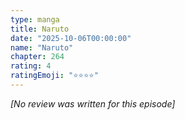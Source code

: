 ```yaml
---
type: manga
title: Naruto
date: "2025-10-06T00:00:00"
name: "Naruto"
chapter: 264
rating: 4
ratingEmoji: "⭐️⭐️⭐️⭐️"
---
```


_[No review was written for this episode]_